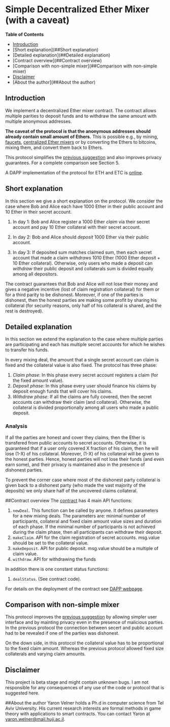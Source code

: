 # Simple Decentralized Ether Mixer (with a caveat)
**Table of Contents**
- [Introduction](##Introduction)
- [Short explanation](##Short explanation)
- [Detailed explanation](##Detailed explanation)
- [Contract overview](##Contract overview)
- [Comparison with non-simple mixer](##Comparison with non-simple mixer)
- [Disclaimer](##Disclaimer)
- [About the author](##About the author)

## Introduction
We implement a decentralized Ether mixer contract.
The contract allows multiple parities to deposit funds and to withdraw the same amount with multiple anonymous addresses.

**The caveat of the protocol is that the anonymous addresses should already contain small amount of Ethers.**
This is possible e.g., by mining, [faucets](https://cryptojunction.com/top-10-ethereum-faucets-2016/), [centralized Ether mixers](https://ethermixer.com/) or by converting the Ethers to bitcoins, mixing them, and convert them back to Ethers.

This protocol simplifies the [previous suggestion](https://github.com/yaronvel/smart_contracts/tree/master/mixer) and also improves privacy guarantees.
For a complete comparison see Section 5.

A DAPP implementation of the protocol for ETH and ETC is [online](https://dmixer.github.io/).
## Short explanation
In this section we give a short explanation on the protocol.
We consider the case where Bob and Alice each have 1000 Ether in their public account and 10 Ether in their secret account.
1. In day 1: Bob and Alice register a 1000 Ether *claim* via their secret account and pay 10 Ether collateral with their secret account.

2. In day 2: Bob and Alice should *deposit* 1000 Ether via their public account.

3. In day 3: If deposited sum matches claimed sum, then each secret account that made a claim *withdraws* 1010 Ether (1000 Ether deposit + 10 Ether collateral).
Otherwise, only users who made a deposit can *withdraw* their public deposit and collaterals sum is divided equally among all depositors.


The contract guarantees that Bob and Alice will not lose their money and gives a negative incentive (lost of claim registration collateral) for them or for a third parity to be dishonest.
Moreover, if one of the parties is dishonest, then the honest parties are making some profit by sharing his collateral (for security reasons, only half of his collateral is shared, and the rest is destroyed).

## Detailed explanation
In this section we extend the explanation to the case where multiple parties are participating and each has multiple secret accounts for which he wishes to transfer his funds.

In every mixing deal, the amount that a single secret account can claim is fixed and the collateral value is also fixed.
The protocol has three phase:
1. *Claim phase*: In this phase every secret account registers a claim (for the fixed amount value).
2. *Deposit phase*: In this phase every user should finance his claims by deposit enough funds that will cover his claims.
3. *Withdraw phase*: If all the claims are fully covered, then the secret accounts can withdraw their claim (and collateral). Otherwise, the collateral is divided proportionally among all users who made a public deposit.

### Analysis
If all the parties are honest and cover they claims, then the Ether is transfered from public accounts to secret accounts.
Otherwise, it is guaranteed that if a user only covered X fraction of his claim, then he will lose (1-X) of his collateral.
Moreover, (1-X) of his collateral will be given to the honest parties.
Hence, honest parties will not lose their funds (and even earn some), and their privacy is maintained also in the presence of dishonest parties.

To prevent the corner case where most of the dishonest party collateral is given back to a dishonest party (who made the vast majority of the deposits) we only share half of the uncovered claims collateral.

##Contract overview
The [contract](https://github.com/yaronvel/smart_contracts/blob/master/mixer/simple/SimpleMixer.sol) has 4 main API functions:
1. `newDeal`. This function can be called by anyone. It defines parameters for a new mixing deals. The parameters are: minimal number of participants, collateral and fixed claim amount value sizes and duration of each phase.
If the minimal number of participants is not achieved during the claim phase, then all participants can withdraw their deposit.
2. `makeClaim`. API for the claim registration of secret accounts. msg.value should be set to the collateral value.
3. `makeDeposit`. API for public deposit. msg.value should be a multiple of claim value.
4. `withdraw`. API for withdrawing the funds

In addition there is one constant status functions:
1. `dealStatus`. (See contract code).

For details on the deployment of the contract see [DAPP webpage](https://dmixer.github.io).

## Comparison with non-simple mixer
This protocol improves the [previous suggestion](https://github.com/yaronvel/smart_contracts/tree/master/mixer) by allowing simpler user interface and by mainting privacy even in the presence of malicious parties.
In the previous protocol the connection between secert and public account had to be revealed if one of the parties was dishonest.

On the down side, in this protocol the collateral value has to be proportional to the fixed claim amount.
Whereas the previous protocol allowed fixed size collaterals and varying claim amounts. 

## Disclaimer
This project is beta stage and might contain unknown bugs.
I am not responsible for any consequences of any use of the code or protocol that is suggested here.

##About the author
Yaron Velner holds a Ph.d in computer science from Tel Aviv University.
His current research interests are formal methods in game theory with applications to smart contracts.
You can contact Yaron at yaron.welner@mail.huji.ac.il.

